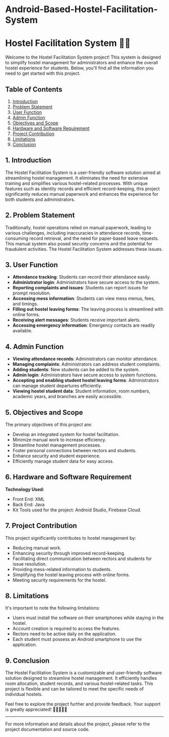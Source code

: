 # Android-Based-Hostel-Facilitation-System

# Hostel Facilitation System 📲💼

Welcome to the Hostel Facilitation System project! This system is designed to simplify hostel management for administrators and enhance the overall hostel experience for students. Below, you'll find all the information you need to get started with this project.

## Table of Contents

1. [Introduction](#1-introduction)
2. [Problem Statement](#2-problem-statement)
3. [User Function](#3-user-function)
4. [Admin Function](#4-admin-function)
5. [Objectives and Scope](#5-objectives-and-scope)
6. [Hardware and Software Requirement](#6-hardware-and-software-requirement)
7. [Project Contribution](#7-project-contribution)
8. [Limitations](#8-limitations)
9. [Conclusion](#9-conclusion)

## 1. Introduction

The Hostel Facilitation System is a user-friendly software solution aimed at streamlining hostel management. It eliminates the need for extensive training and simplifies various hostel-related processes. With unique features such as identity records and efficient record-keeping, this project significantly reduces manual paperwork and enhances the experience for both students and administrators.

## 2. Problem Statement

Traditionally, hostel operations relied on manual paperwork, leading to various challenges, including inaccuracies in attendance records, time-consuming record retrieval, and the need for paper-based leave requests. This manual system also posed security concerns and the potential for fraudulent activities. The Hostel Facilitation System addresses these issues.

## 3. User Function

- **Attendance tracking**: Students can record their attendance easily.
- **Administrator login**: Administrators have secure access to the system.
- **Reporting complaints and issues**: Students can report issues for prompt resolution.
- **Accessing mess information**: Students can view mess menus, fees, and timings.
- **Filling out hostel leaving forms**: The leaving process is streamlined with online forms.
- **Receiving alert messages**: Students receive important alerts.
- **Accessing emergency information**: Emergency contacts are readily available.

## 4. Admin Function

- **Viewing attendance records**: Administrators can monitor attendance.
- **Managing complaints**: Administrators can address student complaints.
- **Adding students**: New students can be added to the system.
- **Admin login**: Administrators have secure access to system functions.
- **Accepting and enabling student hostel leaving forms**: Administrators can manage student departures efficiently.
- **Viewing hostel student data**: Student information, room numbers, academic years, and branches are easily accessible.

## 5. Objectives and Scope

The primary objectives of this project are:

- Develop an integrated system for hostel facilitation.
- Minimize manual work to increase efficiency.
- Streamline hostel management processes.
- Foster personal connections between rectors and students.
- Enhance security and student experience.
- Efficiently manage student data for easy access.

## 6. Hardware and Software Requirement

**Technology Used:**

- Front End: XML
- Back End: Java
- Kit Tools used for the project: Android Studio, Firebase Cloud.

## 7. Project Contribution

This project significantly contributes to hostel management by:

- Reducing manual work.
- Enhancing security through improved record-keeping.
- Facilitating direct communication between rectors and students for issue resolution.
- Providing mess-related information to students.
- Simplifying the hostel leaving process with online forms.
- Meeting security requirements for the hostel.

## 8. Limitations

It's important to note the following limitations:

- Users must install the software on their smartphones while staying in the hostel.
- Account creation is required to access the features.
- Rectors need to be active daily on the application.
- Each student must possess an Android smartphone to use the application.

## 9. Conclusion

The Hostel Facilitation System is a customizable and user-friendly software solution designed to streamline hostel management. It efficiently handles room allocation, student records, and various hostel-related tasks. This project is flexible and can be tailored to meet the specific needs of individual hostels.

Feel free to explore the project further and provide feedback. Your support is greatly appreciated! 🚀👩‍💻👨‍💻

---

For more information and details about the project, please refer to the project documentation and source code.
